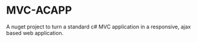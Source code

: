 MVC-ACAPP
=========

A nuget project to turn a standard c# MVC application in a responsive, ajax based web application.
